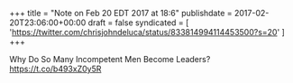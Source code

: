 +++
title = "Note on Feb 20 EDT 2017 at 18:6"
publishdate = 2017-02-20T23:06:00+00:00
draft = false
syndicated = [ 'https://twitter.com/chrisjohndeluca/status/833814994114453500?s=20' ]
+++

Why Do So Many Incompetent Men Become Leaders? https://t.co/b493xZ0y5R
